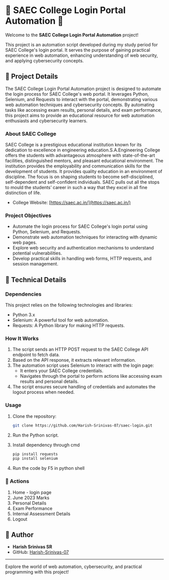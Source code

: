 # 🌟 SAEC College Login Portal Automation 🌟

Welcome to the **SAEC College Login Portal Automation** project!

This project is an automation script developed during my study period for SAEC College's login portal. It serves the purpose of gaining practical experience in web automation, enhancing understanding of web security, and applying cybersecurity concepts.

## 🚀 Project Details

The SAEC College Login Portal Automation project is designed to automate the login process for SAEC College's web portal. It leverages Python, Selenium, and Requests to interact with the portal, demonstrating various web automation techniques and cybersecurity concepts. By automating tasks like accessing exam results, personal details, and exam performance, this project aims to provide an educational resource for web automation enthusiasts and cybersecurity learners.

### About SAEC College

SAEC College is a prestigious educational institution known for its dedication to excellence in engineering education.S.A.Engineering College offers the students with advantageous atmosphere with state-of-the-art facilities, distinguished mentors, and pleasant educational environment. The institution provides the employability and communication skills for the development of students. It provides quality education in an environment of discipline. The focus is on shaping students to become self-disciplined, self-dependent and self-confident individuals. SAEC pulls out all the stops to mould the students’ career in such a way that they excel in all fine distinction of life.

- College Website: [https://saec.ac.in/](https://saec.ac.in/)

### Project Objectives

- Automate the login process for SAEC College's login portal using Python, Selenium, and Requests.
- Demonstrate web automation techniques for interacting with dynamic web pages.
- Explore web security and authentication mechanisms to understand potential vulnerabilities.
- Develop practical skills in handling web forms, HTTP requests, and session management.

## 🧰 Technical Details

### Dependencies

This project relies on the following technologies and libraries:

- Python 3.x
- Selenium: A powerful tool for web automation.
- Requests: A Python library for making HTTP requests.

### How It Works

1. The script sends an HTTP POST request to the SAEC College API endpoint to fetch data.
2. Based on the API response, it extracts relevant information.
3. The automation script uses Selenium to interact with the login page:
   - It enters your SAEC College credentials.
   - Navigates through the portal to perform actions like accessing exam results and personal details.
4. The script ensures secure handling of credentials and automates the logout process when needed.

### Usage

1. Clone the repository:

    ```bash
    git clone https://github.com/Harish-Srinivas-07/saec-login.git
    ```
    
2. Run the Python script.
3. Install dependency through cmd
   
   ```bash
   pip install requests
   pip install selenium
    ```
   

4. Run the code by F5 in python shell

### 🤖 Actions

1. Home - login page
2. June 2023 Marks
3. Personal Details
4. Exam Performance
5. Internal Assessment Details
6. Logout

## 👤 Author

- **Harish Srinivas SR**
- GitHub: [Harish-Srinivas-07](https://github.com/Harish-Srinivas-07)

---

Explore the world of web automation, cybersecurity, and practical programming with this project! 
